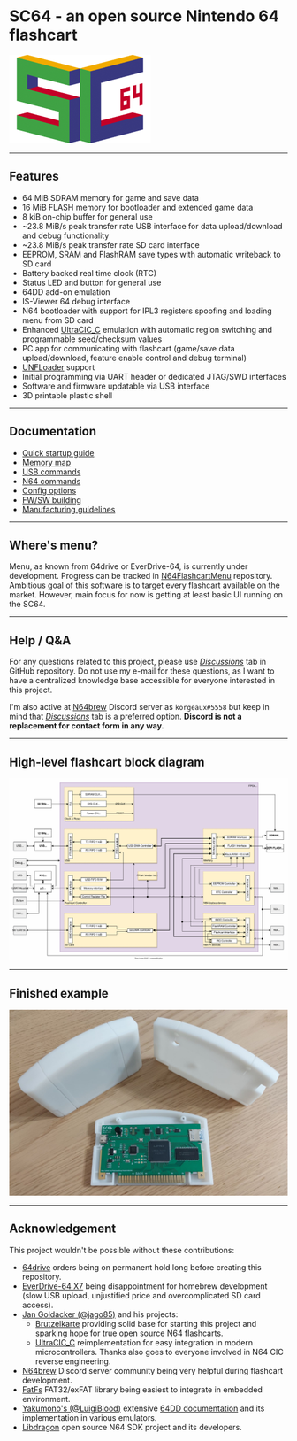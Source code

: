 # SC64 - an open source Nintendo 64 flashcart

[<img src="assets/sc64_logo_256_160.png" />](assets/sc64_logo_256_160.png)

---

## Features
 - 64 MiB SDRAM memory for game and save data
 - 16 MiB FLASH memory for bootloader and extended game data
 - 8 kiB on-chip buffer for general use
 - ~23.8 MiB/s peak transfer rate USB interface for data upload/download and debug functionality
 - ~23.8 MiB/s peak transfer rate SD card interface
 - EEPROM, SRAM and FlashRAM save types with automatic writeback to SD card
 - Battery backed real time clock (RTC)
 - Status LED and button for general use
 - 64DD add-on emulation
 - IS-Viewer 64 debug interface
 - N64 bootloader with support for IPL3 registers spoofing and loading menu from SD card
 - Enhanced [UltraCIC_C](https://github.com/jago85/UltraCIC_C) emulation with automatic region switching and programmable seed/checksum values
 - PC app for communicating with flashcart (game/save data upload/download, feature enable control and debug terminal)
 - [UNFLoader](https://github.com/buu342/N64-UNFLoader) support
 - Initial programming via UART header or dedicated JTAG/SWD interfaces
 - Software and firmware updatable via USB interface
 - 3D printable plastic shell

---

## Documentation

- [Quick startup guide](./docs/00_quick_startup_guide.md)
- [Memory map](./docs/01_memory_map.md)
- [USB commands](./docs/02_usb_commands.md)
- [N64 commands](./docs/03_n64_commands.md)
- [Config options](./docs/04_config_options.md)
- [FW/SW building](./docs/05_fw_sw_building.md)
- [Manufacturing guidelines](./docs/06_manufacturing_guidelines.md)

---

## Where's menu?

Menu, as known from 64drive or EverDrive-64, is currently under development. Progress can be tracked in [N64FlashcartMenu](https://github.com/Polprzewodnikowy/N64FlashcartMenu) repository.
Ambitious goal of this software is to target every flashcart available on the market. However, main focus for now is getting at least basic UI running on the SC64.

---

## Help / Q&A

For any questions related to this project, please use [*Discussions*](https://github.com/Polprzewodnikowy/SummerCollection/discussions) tab in GitHub repository.
Do not use my e-mail for these questions, as I want to have a centralized knowledge base accessible for everyone interested in this project.

I'm also active at [N64brew](https://discord.gg/WqFgNWf) Discord server as `korgeaux#5558` but keep in mind that [*Discussions*](https://github.com/Polprzewodnikowy/SummerCollection/discussions) tab is a preferred option. **Discord is not a replacement for contact form in any way.**

---

## High-level flashcart block diagram

[<img src="assets/sc64_block_diagram.svg" alt="SC64 block diagram" width="800" />](assets/sc64_block_diagram.svg)

---

## Finished example

[<img src="assets/sc64_finished_example.jpg" alt="SC64 finished example" width="800" />](assets/sc64_finished_example.jpg)

---

## Acknowledgement

This project wouldn't be possible without these contributions:

- [64drive](https://64drive.retroactive.be) orders being on permanent hold long before creating this repository.
- [EverDrive-64 X7](https://krikzz.com/our-products/cartridges/ed64x7.html) being disappointment for homebrew development (slow USB upload, unjustified price and overcomplicated SD card access).
- [Jan Goldacker (@jago85)](https://github.com/jago85) and his projects:
  - [Brutzelkarte](https://github.com/jago85/Brutzelkarte_FPGA) providing solid base for starting this project and sparking hope for true open source N64 flashcarts.
  - [UltraCIC_C](https://github.com/jago85/UltraCIC_C) reimplementation for easy integration in modern microcontrollers. Thanks also goes to everyone involved in N64 CIC reverse engineering.
- [N64brew](https://discord.gg/WqFgNWf) Discord server community being very helpful during flashcart development.
- [FatFs](http://elm-chan.org/fsw/ff/00index_e.html) FAT32/exFAT library being easiest to integrate in embedded environment.
- [Yakumono's (@LuigiBlood)](https://twitter.com/LuigiBlood) extensive [64DD documentation](https://github.com/LuigiBlood/64dd/wiki) and its implementation in various emulators.
- [Libdragon](https://github.com/DragonMinded/libdragon) open source N64 SDK project and its developers.

